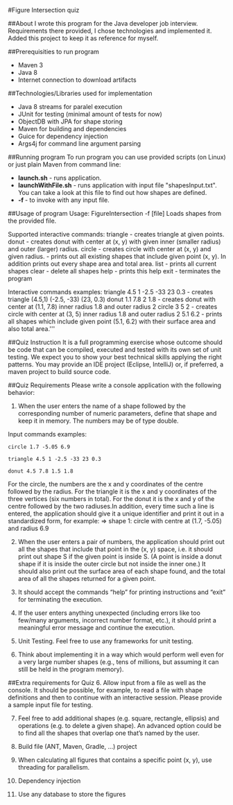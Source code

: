 #Figure Intersection quiz

##About 
I wrote this program for the Java developer job interview. Requirements there provided, I chose technologies and implemented it.
Added this project to keep it as reference for myself.

##Prerequisities to run program
- Maven 3
- Java 8
- Internet connection to download artifacts

##Technologies/Libraries used for implementation
- Java 8 streams for paralel execution
- JUnit for testing (minimal amount of tests for now)
- ObjectDB with JPA for shape storing
- Maven for building and dependencies
- Guice for dependency injection
- Args4j for command line argument parsing

##Running program
To run program you can use provided scripts (on Linux) or just plain Maven from command line:

- **launch.sh** - runs application.
- **launchWithFile.sh** - runs application with input file "shapesInput.txt". You can take a look at this file to find out how shapes are defined.
- **-f <filename>** - to invoke with any input file.

##Usage of program
Usage: FigureIntersection -f [file]
Loads shapes from the provided file.

Supported interactive commands:
	triangle <x> <y> <x> <y> <x> <y>  - creates triangle at given points. 
	donut <x> <y> <radius> <radius>   - creates donut with center at (x, y) with given inner (smaller radius) and outer (larger) radius.
	circle <x> <y> <radius>           - creates circle with center at (x, y) and given radius.
	<x> <y>                           - prints out all existing shapes that include given point (x, y). In addition prints out every shape area and total area.
	list                              - prints all current shapes
	clear                             - delete all shapes
	help                              - prints this help
	exit                              - terminates the program

Interactive commands examples: 
  triangle 4.5 1 -2.5 -33 23 0.3   - creates triangle (4.5,1) (-2.5, -33) (23, 0.3)
  donut 1.1 7.8 2 1.8              - creates donut with center at (1.1, 7.8) inner radius 1.8 and outer radius 2
  circle 3 5 2                     - creates circle with center at (3, 5) inner radius 1.8 and outer radius 2
  5.1 6.2                          - prints all shapes which include given point (5.1, 6.2) with their surface area and also total area.'''

##Quiz Instruction
It is a full programming exercise whose outcome should be code that can be compiled, executed and tested with its own set of unit testing. We expect you to show your best technical skills applying the right patterns. You may provide an IDE project (Eclipse, IntelliJ) or, if preferred, a maven project to build source code.


##Quiz Requirements
Please write a console application with the following behavior:

1. When the user enters the name of a shape followed by the corresponding number of numeric parameters, define that shape and keep it in memory. The numbers may be of type double. 

Input commands examples:

	circle 1.7 -5.05 6.9

	triangle 4.5 1 -2.5 -33 23 0.3

	donut 4.5 7.8 1.5 1.8

For the circle, the numbers are the x and y coordinates of the centre followed by the radius.
For the triangle it is the x and y coordinates of the three vertices (six numbers in total).
For the donut it is the x and y of the centre followed by the two radiuses.In addition, every time such a line is entered, the application should give it a unique identifier and print it out in a standardized form, for example:
=> shape 1: circle with centre at (1.7, -5.05) and radius 6.9

2. When the user enters a pair of numbers, the application should print out all the shapes that include that point in the (x, y) space, i.e. it should print out shape S if the given point is inside S. (A point is inside a donut shape if it is inside the outer circle but not inside the inner one.) It should also print out the surface area of each shape found, and the total area of all the shapes returned for a given point.

3. It should accept the commands “help” for printing instructions and “exit” for terminating the execution.

4. If the user enters anything unexpected (including errors like too few/many arguments, incorrect number format, etc.), it should print a meaningful error message and continue the execution.

4. Unit Testing. Feel free to use any frameworks for unit testing.

5. Think about implementing it in a way which would perform well even for a very large number shapes (e.g., tens of millions, but assuming it can still be held in the program memory).


##Extra requirements for Quiz
6. Allow input from a file as well as the console. It should be possible, for example, to read a file with shape definitions and then to continue with an interactive session. Please provide a sample input file for testing.

7. Feel free to add additional shapes (e.g. square, rectangle, ellipsis) and operations (e.g. to delete a given shape). An advanced option could be to find all the shapes that overlap one that’s named by the user.

8. Build file (ANT, Maven, Gradle, …) project 

9. When calculating all figures that contains a specific point (x, y), use threading for 
parallelism.

10. Dependency injection

11. Use any database to store the figures
